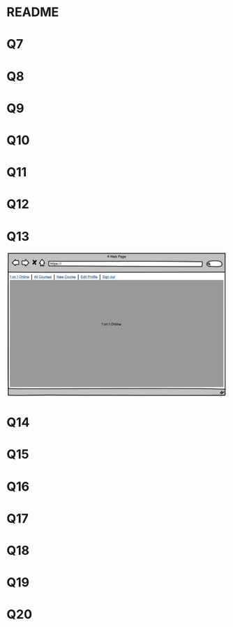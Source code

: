 # README
# Q7

# Q8

# Q9

# Q10

# Q11

# Q12

# Q13
![](docs/WF_Home.png)
# Q14

# Q15

# Q16

# Q17

# Q18

# Q19

# Q20
